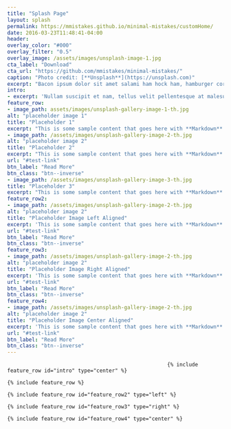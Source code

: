 ```yaml
---
title: "Splash Page"
layout: splash
permalink: https://mmistakes.github.io/minimal-mistakes/customHome/
date: 2016-03-23T11:48:41-04:00
header:
overlay_color: "#000"
overlay_filter: "0.5"
overlay_image: /assets/images/unsplash-image-1.jpg
cta_label: "Download"
cta_url: "https://github.com/mmistakes/minimal-mistakes/"
caption: "Photo credit: [**Unsplash**](https://unsplash.com)"
excerpt: "Bacon ipsum dolor sit amet salami ham hock ham, hamburger corned beef short ribs kielbasa biltong t-bone drumstick tri-tip tail sirloin pork chop."
intro: 
- excerpt: 'Nullam suscipit et nam, tellus velit pellentesque at malesuada, enim eaque. Quis nulla, netus tempor in diam gravida tincidunt, *proin faucibus* voluptate felis id sollicitudin. Centered with `type="center"`'
feature_row:
- image_path: assets/images/unsplash-gallery-image-1-th.jpg
alt: "placeholder image 1"
title: "Placeholder 1"
excerpt: "This is some sample content that goes here with **Markdown** formatting."
- image_path: /assets/images/unsplash-gallery-image-2-th.jpg
alt: "placeholder image 2"
title: "Placeholder 2"
excerpt: "This is some sample content that goes here with **Markdown** formatting."
url: "#test-link"
btn_label: "Read More"
btn_class: "btn--inverse"
- image_path: /assets/images/unsplash-gallery-image-3-th.jpg
title: "Placeholder 3"
excerpt: "This is some sample content that goes here with **Markdown** formatting."
feature_row2:
- image_path: /assets/images/unsplash-gallery-image-2-th.jpg
alt: "placeholder image 2"
title: "Placeholder Image Left Aligned"
excerpt: 'This is some sample content that goes here with **Markdown** formatting. Left aligned with `type="left"`'
url: "#test-link"
btn_label: "Read More"
btn_class: "btn--inverse"
feature_row3:
- image_path: /assets/images/unsplash-gallery-image-2-th.jpg
alt: "placeholder image 2"
title: "Placeholder Image Right Aligned"
excerpt: 'This is some sample content that goes here with **Markdown** formatting. Right aligned with `type="right"`'
url: "#test-link"
btn_label: "Read More"
btn_class: "btn--inverse"
feature_row4:
- image_path: /assets/images/unsplash-gallery-image-2-th.jpg
alt: "placeholder image 2"
title: "Placeholder Image Center Aligned"
excerpt: 'This is some sample content that goes here with **Markdown** formatting. Centered with `type="center"`'
url: "#test-link"
btn_label: "Read More"
btn_class: "btn--inverse"
---
```

														{% include feature_row id="intro" type="center" %}
																	      {% include feature_row %}
																	      {% include feature_row id="feature_row2" type="left" %}
																	      {% include feature_row id="feature_row3" type="right" %}
																	      {% include feature_row id="feature_row4" type="center" %}
